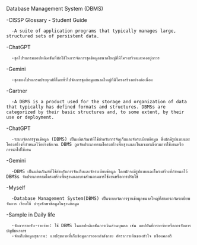 Database Management System (DBMS)


-CISSP Glossary - Student Guide 

      -A suite of application programs that typically manages large, structured sets of persistent data.

-ChatGPT

      -ชุดโปรแกรมแอปพลิเคชันที่มักใช้ในการจัดการชุดข้อมูลขนาดใหญ่ที่มีโครงสร้างและคงอยู่ถาวร

-Gemini

      -ชุดของโปรแกรมประยุกต์ที่โดยทั่วไปจัดการชุดข้อมูลขนาดใหญ่ที่มีโครงสร้างอย่างต่อเนื่อง


-Gartner

      -A DBMS is a product used for the storage and organization of data that typically has defined formats and structures. DBMSs are categorized by their basic structures and, to some extent, by their use or deployment.

-ChatGPT

      -ระบบจัดการฐานข้อมูล (DBMS) เป็นผลิตภัณฑ์ที่ใช้สำหรับการจัดเก็บและจัดระเบียบข้อมูล ซึ่งมักมีรูปแบบและโครงสร้างที่กำหนดไว้อย่างชัดเจน DBMS ถูกจัดประเภทตามโครงสร้างพื้นฐานและในบางกรณีตามการใช้งานหรือการนำไปใช้งาน

-Gemini

      -DBMS เป็นผลิตภัณฑ์ที่ใช้สำหรับการจัดเก็บและจัดระเบียบข้อมูล โดยมักจะมีรูปแบบและโครงสร้างที่กำหนดไว้ DBMSs จัดประเภทตามโครงสร้างพื้นฐานและบางส่วนตามการใช้งานหรือการปรับใช้

-Myself

      -Database Management System(DBMS) เป็นระบบจัดการฐานข้อมูลขนาดใหญ่ที่สามารถจัดระเบียบ จัดการ เรียกใช้ บำรุงรักษาข้อมูลในฐานข้อมูล

-Sample in Daily life

      -จัดการรายรับ-รายจ่าย: ใช้ DBMS ในแอปพลิเคชันการเงินส่วนบุคคล เช่น แอปบันทึกรายจ่ายหรือการจัดการบัญชีธนาคาร
      -จัดเก็บข้อมูลสุขภาพ: แอปสุขภาพที่เก็บข้อมูลการออกกำลังกาย อัตราการเต้นของหัวใจ หรือแคลอรี
